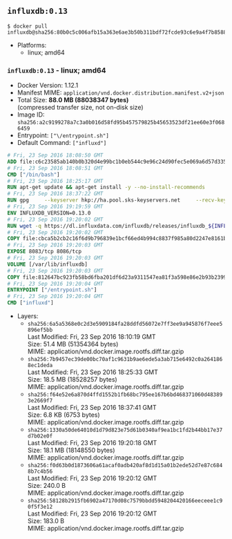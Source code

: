 ## `influxdb:0.13`

```console
$ docker pull influxdb@sha256:80b0c5c006afb15a363e6ae3b50b311bdf72fcde93c6e9a4f7b858805084ff47
```

-	Platforms:
	-	linux; amd64

### `influxdb:0.13` - linux; amd64

-	Docker Version: 1.12.1
-	Manifest MIME: `application/vnd.docker.distribution.manifest.v2+json`
-	Total Size: **88.0 MB (88038347 bytes)**  
	(compressed transfer size, not on-disk size)
-	Image ID: `sha256:a2c9199278a7c3a0b016d58fd95b457579825b45653523df21ee60e3f0686459`
-	Entrypoint: `["\/entrypoint.sh"]`
-	Default Command: `["influxd"]`

```dockerfile
# Fri, 23 Sep 2016 18:08:50 GMT
ADD file:c6c23585ab140b0b320d4e99bc1b0eb544c9e96c24d90fec5e069a6d57d335ca in / 
# Fri, 23 Sep 2016 18:08:51 GMT
CMD ["/bin/bash"]
# Fri, 23 Sep 2016 18:25:17 GMT
RUN apt-get update && apt-get install -y --no-install-recommends 		ca-certificates 		curl 		wget 	&& rm -rf /var/lib/apt/lists/*
# Fri, 23 Sep 2016 18:37:22 GMT
RUN gpg     --keyserver hkp://ha.pool.sks-keyservers.net     --recv-keys 05CE15085FC09D18E99EFB22684A14CF2582E0C5
# Fri, 23 Sep 2016 19:19:59 GMT
ENV INFLUXDB_VERSION=0.13.0
# Fri, 23 Sep 2016 19:20:02 GMT
RUN wget -q https://dl.influxdata.com/influxdb/releases/influxdb_${INFLUXDB_VERSION}_amd64.deb.asc &&     wget -q https://dl.influxdata.com/influxdb/releases/influxdb_${INFLUXDB_VERSION}_amd64.deb &&     gpg --batch --verify influxdb_${INFLUXDB_VERSION}_amd64.deb.asc influxdb_${INFLUXDB_VERSION}_amd64.deb &&     dpkg -i influxdb_${INFLUXDB_VERSION}_amd64.deb &&     rm -f influxdb_${INFLUXDB_VERSION}_amd64.deb*
# Fri, 23 Sep 2016 19:20:02 GMT
COPY file:cbca5b2cb2c16f6d9b796839e1bcf66ed4b994c8837f985a80d2247e8161bcc7 in /etc/influxdb/influxdb.conf 
# Fri, 23 Sep 2016 19:20:03 GMT
EXPOSE 8083/tcp 8086/tcp
# Fri, 23 Sep 2016 19:20:03 GMT
VOLUME [/var/lib/influxdb]
# Fri, 23 Sep 2016 19:20:03 GMT
COPY file:812647bc923fb58bd6fba201df6d23a9311547ea81f3a598e86e2b93b2399169 in /entrypoint.sh 
# Fri, 23 Sep 2016 19:20:04 GMT
ENTRYPOINT ["/entrypoint.sh"]
# Fri, 23 Sep 2016 19:20:04 GMT
CMD ["influxd"]
```

-	Layers:
	-	`sha256:6a5a5368e0c2d3e5909184fa28ddfd56072e7ff3ee9a945876f7eee5896ef5bb`  
		Last Modified: Fri, 23 Sep 2016 18:10:19 GMT  
		Size: 51.4 MB (51354364 bytes)  
		MIME: application/vnd.docker.image.rootfs.diff.tar.gzip
	-	`sha256:7b9457ec39de00bc70af1c9631b9ae6ede5a3ab715e6492c0a2641868ec1deda`  
		Last Modified: Fri, 23 Sep 2016 18:25:33 GMT  
		Size: 18.5 MB (18528257 bytes)  
		MIME: application/vnd.docker.image.rootfs.diff.tar.gzip
	-	`sha256:f64e52e6a870d4ffd1552b1fb68bc795ee167b6bd468371060d483893e2669f7`  
		Last Modified: Fri, 23 Sep 2016 18:37:41 GMT  
		Size: 6.8 KB (6753 bytes)  
		MIME: application/vnd.docker.image.rootfs.diff.tar.gzip
	-	`sha256:1330a50de64010d1d79d823e75d61b0340af9ea1bc1fd2b44bb17e37d7b02e0f`  
		Last Modified: Fri, 23 Sep 2016 19:20:18 GMT  
		Size: 18.1 MB (18148550 bytes)  
		MIME: application/vnd.docker.image.rootfs.diff.tar.gzip
	-	`sha256:f0d63b0d1873606a61acaf0adb420af8d1d15a01b2ede52d7e87c6848b7c4b56`  
		Last Modified: Fri, 23 Sep 2016 19:20:12 GMT  
		Size: 240.0 B  
		MIME: application/vnd.docker.image.rootfs.diff.tar.gzip
	-	`sha256:58128b2915fb6902a47170d08c7579bbdd5948204420166eeceee1c90f5f3e12`  
		Last Modified: Fri, 23 Sep 2016 19:20:12 GMT  
		Size: 183.0 B  
		MIME: application/vnd.docker.image.rootfs.diff.tar.gzip
